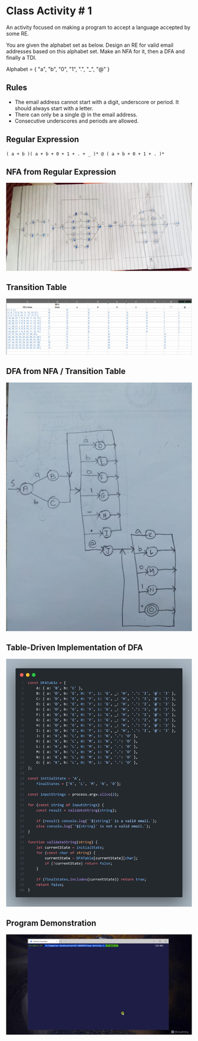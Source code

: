 # Class Activity # 1

An activity focused on making a program to accept a language accepted by some RE.

You are given the alphabet set as below. Design an RE for valid email addresses based on this alphabet set. Make an NFA for it, then a DFA and finally a TDI.

Alphabet = { "a", "b", "0", "1", ".", "\_", "@" }

## Rules

-   The email address cannot start with a digit, underscore or period. It should always start with a letter.
-   There can only be a single @ in the email address.
-   Consecutive underscores and periods are allowed.

## Regular Expression

```
( a + b )( a + b + 0 + 1 + . + _ )* @ ( a + b + 0 + 1 + . )*
```

## NFA from Regular Expression

![](NFA.jpeg)

## Transition Table

![](transition-table.PNG)

## DFA from NFA / Transition Table

![](DFA.jpeg)

## Table-Driven Implementation of DFA

![](code.png)

## Program Demonstration

![](program-demo.gif)
